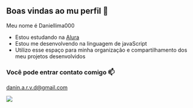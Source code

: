 ## Boas vindas ao mu perfil 🤟

Meu nome é Daniellima000

- Estou estudando na [Alura](https://www.alura.com.br)
- Estou me desenvolvendo na linguagem de javaScript
- Utilizo esse espaço para minha organização e compartilhamento dos meu projetos desenvolvidos

### Você pode entrar contato comigo 📫

danin.a.r.v.d@gmail.com

![](https://media1.tenor.com/m/kpeJUkRgKhUAAAAC/teste.gif)
